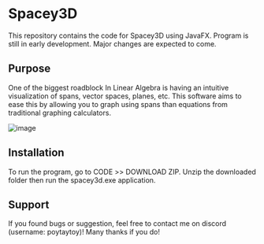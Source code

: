 # Spacey3D

This repository contains the code for Spacey3D using JavaFX. Program is still in early development. Major changes are expected to come.   

## Purpose 

One of the biggest roadblock In Linear Algebra is having an intuitive visualization of spans, vector spaces, planes, etc. This software aims to ease this by allowing you to graph using spans than equations from traditional graphing calculators. 

![image](https://github.com/user-attachments/assets/9e094c24-1243-42a4-ae7f-290552cc09d6)

## Installation 

To run the program, go to CODE >> DOWNLOAD ZIP. Unzip the downloaded folder then run the spacey3d.exe application. 

## Support

If you found bugs or suggestion, feel free to contact me on discord (username: poytaytoy)! Many thanks if you do! 
